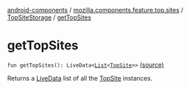 [android-components](../../index.md) / [mozilla.components.feature.top.sites](../index.md) / [TopSiteStorage](index.md) / [getTopSites](./get-top-sites.md)

# getTopSites

`fun getTopSites(): LiveData<`[`List`](https://kotlinlang.org/api/latest/jvm/stdlib/kotlin.collections/-list/index.html)`<`[`TopSite`](../-top-site/index.md)`>>` [(source)](https://github.com/mozilla-mobile/android-components/blob/master/components/feature/top-sites/src/main/java/mozilla/components/feature/top/sites/TopSiteStorage.kt#L39)

Returns a [LiveData](#) list of all the [TopSite](../-top-site/index.md) instances.

